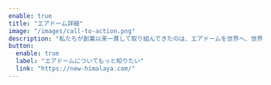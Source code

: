 ```yaml
---
enable: true
title: "エアドーム詳細"
image: "/images/call-to-action.png"
description: "私たちが創業以来一貫して取り組んできたのは、エアドームを世界へ、世界のスポーツに貢献し続けていきます。"
button:
  enable: true
  label: "エアドームについてもっと知りたい"
  link: "https://new-himalaya.com/"
---
```

